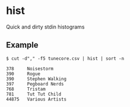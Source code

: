 
# hist

Quick and dirty stdin histograms

## Example

```
$ cut -d"," -f5 tunecore.csv | hist | sort -n

378     Noisestorm
390     Rogue
390     Stephen Walking
397     Pegboard Nerds
768     Tristam
781     Tut Tut Child
44875   Various Artists
```


